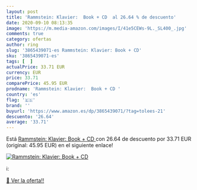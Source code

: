 ```yaml
---
layout: post
title: 'Rammstein: Klavier:  Book + CD  al 26.64 % de descuento'
date: 2020-09-10 08:13:35
image: 'https://m.media-amazon.com/images/I/41e5CEWs-9L._SL400_.jpg'
comments: true
category: ofertas
author: ring
slug: '3865439071-es Rammstein: Klavier: Book + CD'
sku: '3865439071-es'
tags: [  ]
actualPrice: 33.71 EUR
currency: EUR
price: 33.71
comparePrice: 45.95 EUR
prodname: 'Rammstein: Klavier:  Book + CD '
country: 'es'
flag: '🇪🇸'
brand: ''
buyurl: 'https://www.amazon.es/dp/3865439071/?tag=tolees-21'
descuento: '26.64'
average: '33.71'
---
```


Está [Rammstein: Klavier:  Book + CD ](https://www.amazon.es/dp/3865439071/?tag=tolees-21) con 26.64 de descuento por 33.71 EUR (original: 45.95 EUR) en el siguiente enlace!

[![Rammstein: Klavier:  Book + CD ](https://m.media-amazon.com/images/I/41e5CEWs-9L._SL400_.jpg)](https://www.amazon.es/dp/3865439071/?tag=tolees-21)

ℹ️:


[🛒 Ver la oferta!!](https://www.amazon.es/dp/3865439071/?tag=tolees-21)
